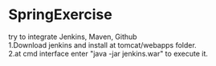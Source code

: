 # SpringExercise
try to integrate Jenkins, Maven, Github<br>
1.Download jenkins and install at tomcat/webapps folder.<br>
2.at cmd interface enter "java -jar jenkins.war" to execute it.
